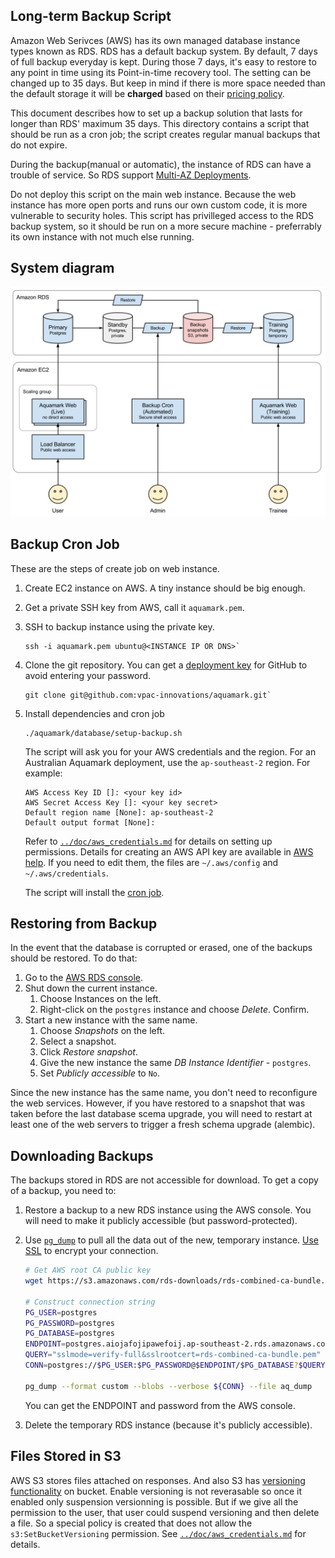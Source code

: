 ## Long-term Backup Script

Amazon Web Serivces (AWS) has its own managed database instance types known as RDS.
RDS has a default backup system. By default, 7 days of full backup everyday is kept. During those 7 days, it's easy to restore to any point in time using its Point-in-time recovery tool. The setting can be changed up to 35 days. But keep in mind if there is more space needed than the default storage it will be **charged** based on their [pricing policy].

This document describes how to set up a backup solution that lasts for longer
than RDS' maximum 35 days. This directory contains a script that should be run
as a cron job; the script creates regular manual backups that do not expire.

During the backup(manual or automatic), the instance of RDS can have a trouble of service. So RDS support [Multi-AZ Deployments](http://aws.amazon.com/rds/details/multi-az/).

Do not deploy this script on the main web instance. Because the web instance
has more open ports and runs our own custom code, it is more vulnerable to
security holes. This script has privilleged access to the RDS backup system, so
it should be run on a more secure machine - preferrably its own instance with
not much else running.

## System diagram

![System Diagrm](Backup.png)

## Backup Cron Job

These are the steps of create job on web instance.

1. Create EC2 instance on AWS. A tiny instance should be big enough.
1. Get a private SSH key from AWS, call it `aquamark.pem`.
1. SSH to backup instance using the private key.

    ```
    ssh -i aquamark.pem ubuntu@<INSTANCE IP OR DNS>`
    ```

1. Clone the git repository. You can get a [deployment key] for GitHub to avoid entering your password.

    ```
    git clone git@github.com:vpac-innovations/aquamark.git`
    ```

1. Install dependencies and cron job

    ```
    ./aquamark/database/setup-backup.sh
    ```

    The script will ask you for your AWS credentials and the region. For an
    Australian Aquamark deployment, use the `ap-southeast-2` region. For
    example:

    ```
    AWS Access Key ID []: <your key id>
    AWS Secret Access Key []: <your key secret>
    Default region name [None]: ap-southeast-2
    Default output format [None]:
    ```

    Refer to [`../doc/aws_credentials.md`][ac] for details on setting up
    permissions.
    Details for creating an AWS API key are available in [AWS help]. If you
    need to edit them, the files are `~/.aws/config` and
    `~/.aws/credentials`.

    The script will install the [cron job].


[ac]: ../doc/aws_credentials.md


## Restoring from Backup

In the event that the database is corrupted or erased, one of the backups should
be restored. To do that:

1. Go to the [AWS RDS console].
1. Shut down the current instance.
    1. Choose Instances on the left.
    1. Right-click on the `postgres` instance and choose *Delete*. Confirm.
1. Start a new instance with the same name.
    1. Choose *Snapshots* on the left.
    1. Select a snapshot.
    1. Click *Restore snapshot*.
    1. Give the new instance the same *DB Instance Identifier* - `postgres`.
    1. Set *Publicly accessible* to `No`.

Since the new instance has the same name, you don't need to reconfigure the web
services. However, if you have restored to a snapshot that was taken before the
last database scema upgrade, you will need to restart at least one of the web
servers to trigger a fresh schema upgrade (alembic).


## Downloading Backups

The backups stored in RDS are not accessible for download. To get a copy of a
backup, you need to:

1. Restore a backup to a new RDS instance using the AWS console. You
   will need to make it publicly accessible (but password-protected).
1. Use [`pg_dump`] to pull all the data out of the new, temporary instance.
   [Use SSL] to encrypt your connection.

    ```bash
    # Get AWS root CA public key
    wget https://s3.amazonaws.com/rds-downloads/rds-combined-ca-bundle.pem

    # Construct connection string
    PG_USER=postgres
    PG_PASSWORD=postgres
    PG_DATABASE=postgres
    ENDPOINT=postgres.aiojafojipawefoij.ap-southeast-2.rds.amazonaws.com:5432
    QUERY="sslmode=verify-full&sslrootcert=rds-combined-ca-bundle.pem"
    CONN=postgres://$PG_USER:$PG_PASSWORD@$ENDPOINT/$PG_DATABASE?$QUERY

    pg_dump --format custom --blobs --verbose ${CONN} --file aq_dump
    ```

    You can get the ENDPOINT and password from the AWS console.

1. Delete the temporary RDS instance (because it's publicly accessible).


## Files Stored in S3

AWS S3 stores files attached on responses. And also S3 has
[versioning functionality] on bucket. Enable versioning is not reverasable so
once it enabled only suspension versionning is possible. But if we give all
the permission to the user, that user could suspend versioning and then delete
a file. So a special policy is created that does not allow the
`s3:SetBucketVersioning` permission. See [`../doc/aws_credentials.md`][ac] for
details.


[AWS RDS console]: https://ap-southeast-2.console.aws.amazon.com/rds/home
[pricing policy]: http://aws.amazon.com/rds/pricing/
[deployment key]: https://github.com/blog/2024-read-only-deploy-keys
[AWS help]: https://console.aws.amazon.com/iam/home?nc2=h_m_sc#security_credential
[`pg_dump`]: http://www.postgresql.org/docs/9.4/static/app-pgdump.html
[Use SSL]: http://docs.aws.amazon.com/AmazonRDS/latest/UserGuide/UsingWithRDS.SSL.html
[cron job]: cron_backup
[versioning functionality]: http://docs.aws.amazon.com/AmazonS3/latest/dev/Versioning.html

